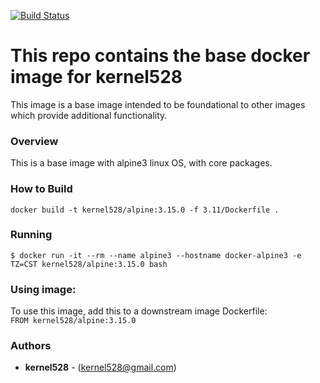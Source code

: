[![Build Status](http://drone.kernelsanders.biz/api/badges/kernel528/alpine-docker/status.svg?ref=/refs/heads/3.11)](http://drone.kernelsanders.biz/kernel528/alpine-docker)
# This repo contains the base docker image for kernel528

This image is a base image intended to be foundational to other images which provide additional functionality.

### Overview
This is a base image with alpine3 linux OS, with core packages.


### How to Build
``docker build -t kernel528/alpine:3.15.0 -f 3.11/Dockerfile .``

### Running
``$ docker run -it --rm --name alpine3 --hostname docker-alpine3 -e TZ=CST kernel528/alpine:3.15.0 bash``

### Using image:
To use this image, add this to a downstream image Dockerfile:  
``FROM kernel528/alpine:3.15.0``


### Authors
* **kernel528** - (kernel528@gmail.com)
